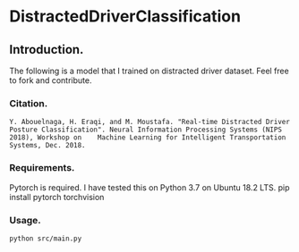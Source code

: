 # DistractedDriverClassification

## Introduction.

The following is a model that I trained on distracted driver dataset. Feel free to fork and contribute.

### Citation.
    Y. Abouelnaga, H. Eraqi, and M. Moustafa. "Real-time Distracted Driver Posture Classification". Neural Information Processing Systems (NIPS 2018), Workshop on    Machine Learning for Intelligent Transportation Systems, Dec. 2018.
### Requirements.
Pytorch is required. I have tested this on Python 3.7 on Ubuntu 18.2 LTS.
    pip install pytorch torchvision
### Usage.
    python src/main.py
